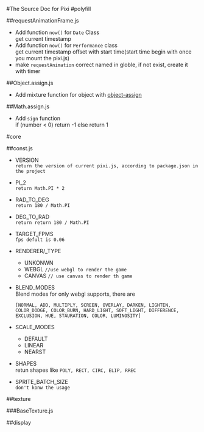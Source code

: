 #The Source Doc for Pixi
#polyfill

##requestAnimationFrame.js
- Add function `now()` for `Date` Class </br> 
	get current timestamp
- Add function `now()` for `Performance` class</br>
 	get current timestamp offset with start time(start time begin with once you mount the pixi.js)
- make `requestAnimation` correct named in globle, if not exist, create it with timer 

##Object.assign.js
- Add mixture function for object with [object-assign](https://github.com/sindresorhus/object-assign)

##Math.assign.js
- Add `sign` function </br>
	if (number < 0) return -1  else return 1
	
#core

##const.js

- VERSION</br> `return the version of current pixi.js, according to package.json in the project`

- PI_2</br> `return Math.PI * 2`

- RAD\_TO\_DEG</br> `return 180 / Math.PI`

- DEG\_TO\_RAD</br> `return return 180 / Math.PI`

- TARGET\_FPMS</br> `fps defult is 0.06`

- RENDERER/_TYPE</br>
	- UNKONWN
	- WEBGL `//use webgl to render the game`
	- CANVAS `// use canvas to render th game`
- BLEND_MODES</br>
	Blend modes for only webgl supports, there are 
	
	`[NORMAL, ADD, MULTIPLY, SCREEN, OVERLAY, DARKEN, LIGHTEN, COLOR_DODGE, COLOR_BURN, HARD_LIGHT, SOFT_LIGHT, DIFFERENCE, EXCLUSION, HUE, STAURATION, COLOR, LUMINOSITY]`
	
- SCALE\_MODES</br>
	- DEFAULT 
	- LINEAR
	- NEARST

- SHAPES</br>
	retun shapes like
	`POLY, RECT, CIRC, ELIP, RREC`

- SPRITE\_BATCH\_SIZE</br>
	`don't konw the usage`
	
##texture

###BaseTexture.js
	
	
##display